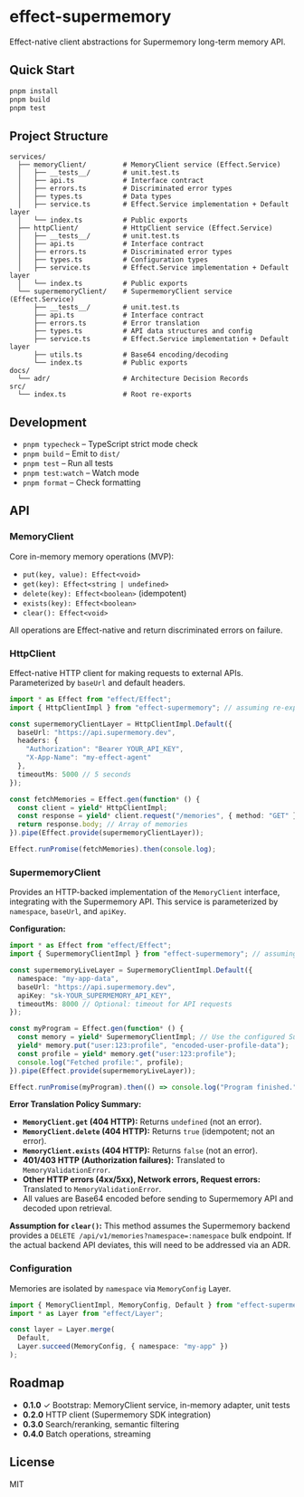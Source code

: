 # effect-supermemory

Effect-native client abstractions for Supermemory long-term memory API.

## Quick Start

```bash
pnpm install
pnpm build
pnpm test
```

## Project Structure

```
services/
  ├── memoryClient/         # MemoryClient service (Effect.Service)
  │   ├── __tests__/        # unit.test.ts
  │   ├── api.ts            # Interface contract
  │   ├── errors.ts         # Discriminated error types
  │   ├── types.ts          # Data types
  │   ├── service.ts        # Effect.Service implementation + Default layer
  │   └── index.ts          # Public exports
  ├── httpClient/           # HttpClient service (Effect.Service)
  │   ├── __tests__/        # unit.test.ts
  │   ├── api.ts            # Interface contract
  │   ├── errors.ts         # Discriminated error types
  │   ├── types.ts          # Configuration types
  │   ├── service.ts        # Effect.Service implementation + Default layer
  │   └── index.ts          # Public exports
  └── supermemoryClient/    # SupermemoryClient service (Effect.Service)
      ├── __tests__/        # unit.test.ts
      ├── api.ts            # Interface contract
      ├── errors.ts         # Error translation
      ├── types.ts          # API data structures and config
      ├── service.ts        # Effect.Service implementation + Default layer
      ├── utils.ts          # Base64 encoding/decoding
      └── index.ts          # Public exports
docs/
  └── adr/                  # Architecture Decision Records
src/
  └── index.ts              # Root re-exports
```

## Development

- `pnpm typecheck` – TypeScript strict mode check
- `pnpm build` – Emit to `dist/`
- `pnpm test` – Run all tests
- `pnpm test:watch` – Watch mode
- `pnpm format` – Check formatting

## API

### MemoryClient

Core in-memory memory operations (MVP):
- `put(key, value): Effect<void>`
- `get(key): Effect<string | undefined>`
- `delete(key): Effect<boolean>` (idempotent)
- `exists(key): Effect<boolean>`
- `clear(): Effect<void>`

All operations are Effect-native and return discriminated errors on failure.

### HttpClient

Effect-native HTTP client for making requests to external APIs. Parameterized by `baseUrl` and default headers.

```ts
import * as Effect from "effect/Effect";
import { HttpClientImpl } from "effect-supermemory"; // assuming re-exported from root

const supermemoryClientLayer = HttpClientImpl.Default({
  baseUrl: "https://api.supermemory.dev",
  headers: {
    "Authorization": "Bearer YOUR_API_KEY",
    "X-App-Name": "my-effect-agent"
  },
  timeoutMs: 5000 // 5 seconds
});

const fetchMemories = Effect.gen(function* () {
  const client = yield* HttpClientImpl;
  const response = yield* client.request("/memories", { method: "GET" });
  return response.body; // Array of memories
}).pipe(Effect.provide(supermemoryClientLayer));

Effect.runPromise(fetchMemories).then(console.log);
```

### SupermemoryClient

Provides an HTTP-backed implementation of the `MemoryClient` interface, integrating with the Supermemory API. This service is parameterized by `namespace`, `baseUrl`, and `apiKey`.

**Configuration:**

```ts
import * as Effect from "effect/Effect";
import { SupermemoryClientImpl } from "effect-supermemory"; // assuming re-exported from root

const supermemoryLiveLayer = SupermemoryClientImpl.Default({
  namespace: "my-app-data",
  baseUrl: "https://api.supermemory.dev",
  apiKey: "sk-YOUR_SUPERMEMORY_API_KEY",
  timeoutMs: 8000 // Optional: timeout for API requests
});

const myProgram = Effect.gen(function* () {
  const memory = yield* SupermemoryClientImpl; // Use the configured SupermemoryClient
  yield* memory.put("user:123:profile", "encoded-user-profile-data");
  const profile = yield* memory.get("user:123:profile");
  console.log("Fetched profile:", profile);
}).pipe(Effect.provide(supermemoryLiveLayer));

Effect.runPromise(myProgram).then(() => console.log("Program finished."));
```

**Error Translation Policy Summary:**

-   **`MemoryClient.get` (404 HTTP):** Returns `undefined` (not an error).
-   **`MemoryClient.delete` (404 HTTP):** Returns `true` (idempotent; not an error).
-   **`MemoryClient.exists` (404 HTTP):** Returns `false` (not an error).
-   **401/403 HTTP (Authorization failures):** Translated to `MemoryValidationError`.
-   **Other HTTP errors (4xx/5xx), Network errors, Request errors:** Translated to `MemoryValidationError`.
-   All values are Base64 encoded before sending to Supermemory API and decoded upon retrieval.

**Assumption for `clear()`:** This method assumes the Supermemory backend provides a `DELETE /api/v1/memories?namespace=:namespace` bulk endpoint. If the actual backend API deviates, this will need to be addressed via an ADR.

### Configuration

Memories are isolated by `namespace` via `MemoryConfig` Layer.

```ts
import { MemoryClientImpl, MemoryConfig, Default } from "effect-supermemory";
import * as Layer from "effect/Layer";

const layer = Layer.merge(
  Default,
  Layer.succeed(MemoryConfig, { namespace: "my-app" })
);
```

## Roadmap

- **0.1.0** ✓ Bootstrap: MemoryClient service, in-memory adapter, unit tests
- **0.2.0** HTTP client (Supermemory SDK integration)
- **0.3.0** Search/reranking, semantic filtering
- **0.4.0** Batch operations, streaming

## License

MIT
